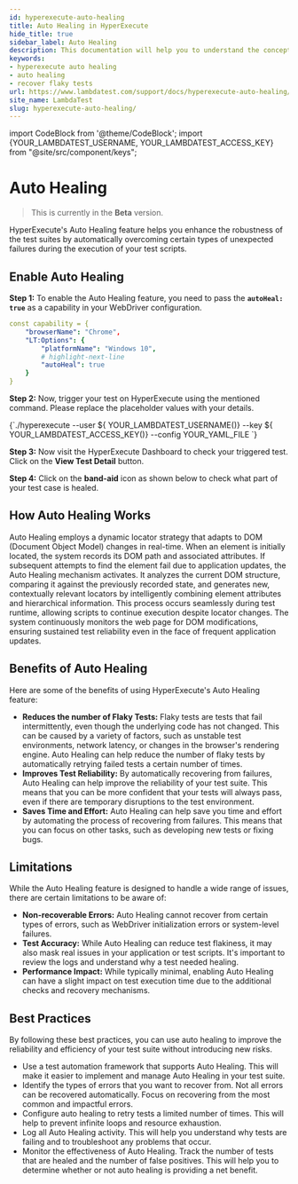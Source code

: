 ```yaml
---
id: hyperexecute-auto-healing
title: Auto Healing in HyperExecute
hide_title: true
sidebar_label: Auto Healing
description: This documentation will help you to understand the concept of auto healing in hyperexecute
keywords:
- hyperexecute auto healing
- auto healing
- recover flaky tests
url: https://www.lambdatest.com/support/docs/hyperexecute-auto-healing/
site_name: LambdaTest
slug: hyperexecute-auto-healing/
---
```


import CodeBlock from '@theme/CodeBlock';
import {YOUR_LAMBDATEST_USERNAME, YOUR_LAMBDATEST_ACCESS_KEY} from "@site/src/component/keys";

<script type="application/ld+json"
      dangerouslySetInnerHTML={{ __html: JSON.stringify({
       "@context": "https://schema.org",
        "@type": "BreadcrumbList",
        "itemListElement": [{
          "@type": "ListItem",
          "position": 1,
          "name": "LambdaTest",
          "item": "https://www.lambdatest.com"
        },{
          "@type": "ListItem",
          "position": 2,
          "name": "Support",
          "item": "https://www.lambdatest.com/support/docs/"
        },{
          "@type": "ListItem",
          "position": 3,
          "name": "Background Services",
          "item": "https://www.lambdatest.com/support/docs/hyperexecute-auto-healing/"
        }]
      })
    }}
></script>

# Auto Healing

> This is currently in the **Beta** version.

HyperExecute's Auto Healing feature helps you enhance the robustness of the test suites by automatically overcoming certain types of unexpected failures during the execution of your test scripts.

## Enable Auto Healing

**Step 1:** ​To еnablе thе Auto Hеaling fеaturе, you nееd to pass thе **`autoHеal: truе`** as a capability in your WеbDrivеr configuration.

```yaml
const capability = {
    "browserName": "Chrome",
    "LT:Options": {
        "platformName": "Windows 10",
        # highlight-next-line
        "autoHeal": true
    }
}
```
**Step 2:** Now, trigger your test on HyperExecute using the mentioned command. Please replace the placeholder values with your details.

  <div className="lambdatest__codeblock">
    <CodeBlock className="language-bash">
  {`./hyperexecute --user ${ YOUR_LAMBDATEST_USERNAME()} --key ${ YOUR_LAMBDATEST_ACCESS_KEY()} --config YOUR_YAML_FILE `}
    </CodeBlock>
  </div>

**Step 3:** Now visit the HyperExecute Dashboard to check your triggered test. Click on the **View Test Detail** button.

**Step 4:** Click on the **band-aid** icon as shown below to check what part of your test case is healed.

## How Auto Healing Works

Auto Healing employs a dynamic locator strategy that adapts to DOM (Document Object Model) changes in real-time. When an element is initially located, the system records its DOM path and associated attributes. If subsequent attempts to find the element fail due to application updates, the Auto Healing mechanism activates. It analyzes the current DOM structure, comparing it against the previously recorded state, and generates new, contextually relevant locators by intelligently combining element attributes and hierarchical information. This process occurs seamlessly during test runtime, allowing scripts to continue execution despite locator changes. The system continuously monitors the web page for DOM modifications, ensuring sustained test reliability even in the face of frequent application updates.

## Benefits of Auto Healing
Here are some of the benefits of using HyperExecute's Auto Healing feature:

- **Reduces the number of Flaky Tests:** Flaky tests are tests that fail intermittently, even though the underlying code has not changed. This can be caused by a variety of factors, such as unstable test environments, network latency, or changes in the browser's rendering engine. Auto Healing can help reduce the number of flaky tests by automatically retrying failed tests a certain number of times.
- **Improves Test Reliability:** By automatically recovering from failures, Auto Healing can help improve the reliability of your test suite. This means that you can be more confident that your tests will always pass, even if there are temporary disruptions to the test environment.
- **Saves Time and Effort:** Auto Healing can help save you time and effort by automating the process of recovering from failures. This means that you can focus on other tasks, such as developing new tests or fixing bugs.

## Limitations
While the Auto Healing feature is designed to handle a wide range of issues, there are certain limitations to be aware of:

- **Non-recoverable Errors:** Auto Healing cannot recover from certain types of errors, such as WebDriver initialization errors or system-level failures.
- **Test Accuracy:** While Auto Healing can reduce test flakiness, it may also mask real issues in your application or test scripts. It's important to review the logs and understand why a test needed healing.
- **Performance Impact:** While typically minimal, enabling Auto Healing can have a slight impact on test execution time due to the additional checks and recovery mechanisms.

## Best Practices
By following these best practices, you can use auto healing to improve the reliability and efficiency of your test suite without introducing new risks.

- Use a test automation framework that supports Auto Healing. This will make it easier to implement and manage Auto Healing in your test suite.
- Identify the types of errors that you want to recover from. Not all errors can be recovered automatically. Focus on recovering from the most common and impactful errors.
- Configure auto healing to retry tests a limited number of times. This will help to prevent infinite loops and resource exhaustion.
- Log all Auto Healing activity. This will help you understand why tests are failing and to troubleshoot any problems that occur.
- Monitor the effectiveness of Auto Healing. Track the number of tests that are healed and the number of false positives. This will help you to determine whether or not auto healing is providing a net benefit.
